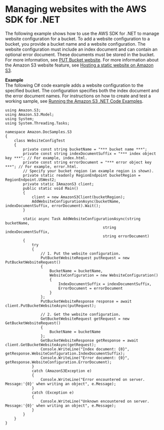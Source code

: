 # Managing websites with the AWS SDK for \.NET<a name="ConfigWebSiteDotNet"></a>

The following example shows how to use the AWS SDK for \.NET to manage website configuration for a bucket\. To add a website configuration to a bucket, you provide a bucket name and a website configuration\. The website configuration must include an index document and can contain an optional error document\. These documents must be stored in the bucket\. For more information, see [PUT Bucket website](https://docs.aws.amazon.com/AmazonS3/latest/API/RESTBucketPUTwebsite.html)\. For more information about the Amazon S3 website feature, see [Hosting a static website on Amazon S3](WebsiteHosting.md)\. 

**Example**  
The following C\# code example adds a website configuration to the specified bucket\. The configuration specifies both the index document and the error document names\. For instructions on how to create and test a working sample, see [Running the Amazon S3 \.NET Code Examples](UsingTheMPDotNetAPI.md#TestingDotNetApiSamples)\.  

```
using Amazon.S3;
using Amazon.S3.Model;
using System;
using System.Threading.Tasks;

namespace Amazon.DocSamples.S3
{
    class WebsiteConfigTest
    {
        private const string bucketName = "*** bucket name ***";
        private const string indexDocumentSuffix = "*** index object key ***"; // For example, index.html.
        private const string errorDocument = "*** error object key ***"; // For example, error.html.
        // Specify your bucket region (an example region is shown).
        private static readonly RegionEndpoint bucketRegion = RegionEndpoint.USWest2;
        private static IAmazonS3 client;
        public static void Main()
        {
            client = new AmazonS3Client(bucketRegion);
            AddWebsiteConfigurationAsync(bucketName, indexDocumentSuffix, errorDocument).Wait();
        }

        static async Task AddWebsiteConfigurationAsync(string bucketName,
                                            string indexDocumentSuffix,
                                            string errorDocument)
        {
            try
            {
                // 1. Put the website configuration.
                PutBucketWebsiteRequest putRequest = new PutBucketWebsiteRequest()
                {
                    BucketName = bucketName,
                    WebsiteConfiguration = new WebsiteConfiguration()
                    {
                        IndexDocumentSuffix = indexDocumentSuffix,
                        ErrorDocument = errorDocument
                    }
                };
                PutBucketWebsiteResponse response = await client.PutBucketWebsiteAsync(putRequest);

                // 2. Get the website configuration.
                GetBucketWebsiteRequest getRequest = new GetBucketWebsiteRequest()
                {
                    BucketName = bucketName
                };
                GetBucketWebsiteResponse getResponse = await client.GetBucketWebsiteAsync(getRequest);
                Console.WriteLine("Index document: {0}", getResponse.WebsiteConfiguration.IndexDocumentSuffix);
                Console.WriteLine("Error document: {0}", getResponse.WebsiteConfiguration.ErrorDocument);
            }
            catch (AmazonS3Exception e)
            {
                Console.WriteLine("Error encountered on server. Message:'{0}' when writing an object", e.Message);
            }
            catch (Exception e)
            {
                Console.WriteLine("Unknown encountered on server. Message:'{0}' when writing an object", e.Message);
            }
        }
    }
}
```